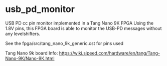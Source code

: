 # usb_pd_monitor
USB PD cc pin monitor implemented in a Tang Nano 9K FPGA
Using the 1.8V pins, this FPGA board is able to monitor the USB-PD messages without any levelshifters.

See the fpga/src/tang_nano_9k_generic.cst for pins used

Tang Nano 9k board Info:
https://wiki.sipeed.com/hardware/en/tang/Tang-Nano-9K/Nano-9K.html
